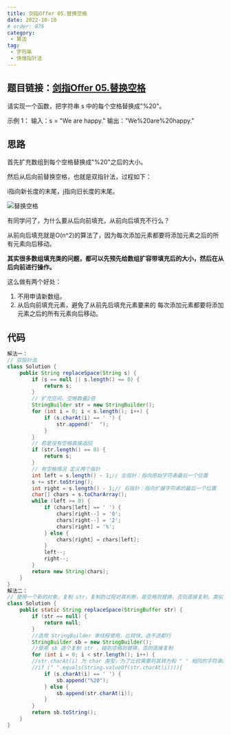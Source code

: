 ```yaml
---
title: 剑指Offer 05.替换空格
date: 2022-10-10
# order: 876
category:
 - 算法
tag:
 - 字符串
 - 快慢指针法
---
```

## 题目链接：[剑指Offer 05.替换空格](https://leetcode.cn/problems/ti-huan-kong-ge-lcof/)
<!-- more -->
请实现一个函数，把字符串 s 中的每个空格替换成"%20"。

示例 1： 输入：s = "We are happy."
输出："We%20are%20happy."

## 思路

首先扩充数组到每个空格替换成"%20"之后的大小。

然后从后向前替换空格，也就是双指针法，过程如下：

i指向新长度的末尾，j指向旧长度的末尾。

![替换空格](https://qiniu.xinghe.fit/Interview/e6c9d24ely1go6qmevhgpg20du09m4qp.gif)

有同学问了，为什么要从后向前填充，从前向后填充不行么？

从前向后填充就是O(n^2)的算法了，因为每次添加元素都要将添加元素之后的所有元素向后移动。

**其实很多数组填充类的问题，都可以先预先给数组扩容带填充后的大小，然后在从后向前进行操作。**

这么做有两个好处：

1. 不用申请新数组。
2. 从后向前填充元素，避免了从前先后填充元素要来的 每次添加元素都要将添加元素之后的所有元素向后移动。

## 代码

```java
解法一：
// 双指针法
class Solution {
    public String replaceSpace(String s) {
        if (s == null || s.length() == 0) {
            return s;
        }
        // 扩充空间，空格数量2倍
        StringBuilder str = new StringBuilder();
        for (int i = 0; i < s.length(); i++) {
            if (s.charAt(i) == ' ') {
                str.append("  ");
            }
        }
        // 若是没有空格直接返回
        if (str.length() == 0) {
            return s;
        }
        // 有空格情况 定义两个指针
        int left = s.length() - 1;// 左指针：指向原始字符串最后一个位置
        s += str.toString();
        int right = s.length() - 1;// 右指针：指向扩展字符串的最后一个位置
        char[] chars = s.toCharArray();
        while (left >= 0) {
            if (chars[left] == ' ') {
                chars[right--] = '0';
                chars[right--] = '2';
                chars[right] = '%';
            } else {
                chars[right] = chars[left];
            }
            left--;
            right--;
        }
        return new String(chars);
    }
}
解法二：
// 使用一个新的对象，复制 str，复制的过程对其判断，是空格则替换，否则直接复制，类似于数组复制
class Solution {
    public static String replaceSpace(StringBuffer str) {
        if (str == null) {
            return null;
        }
        //选用 StringBuilder 单线程使用，比较快，选不选都行
        StringBuilder sb = new StringBuilder();
        //使用 sb 逐个复制 str ，碰到空格则替换，否则直接复制
        for (int i = 0; i < str.length(); i++) {
        //str.charAt(i) 为 char 类型，为了比较需要将其转为和 " " 相同的字符串类型
        //if (" ".equals(String.valueOf(str.charAt(i)))){
            if (s.charAt(i) == ' ') {
                sb.append("%20");
            } else {
                sb.append(str.charAt(i));
            }
        }
        return sb.toString();
    }
}
```

